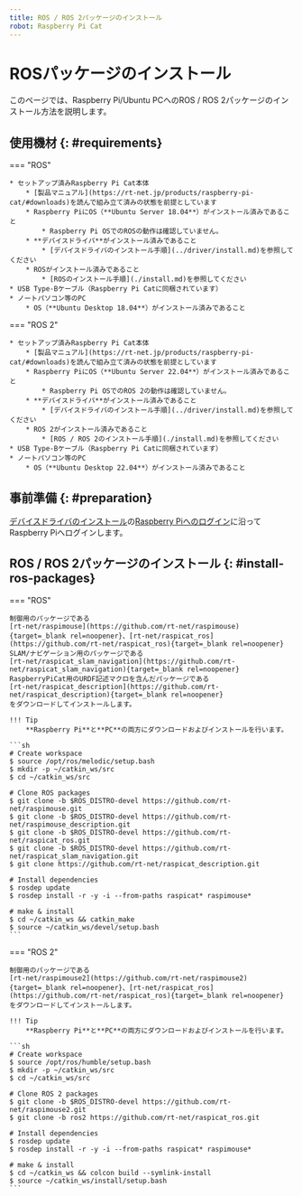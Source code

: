 ```yaml
---
title: ROS / ROS 2パッケージのインストール
robot: Raspberry Pi Cat
---
```


# ROSパッケージのインストール

このページでは、Raspberry Pi/Ubuntu PCへのROS / ROS 2パッケージのインストール方法を説明します。

## 使用機材 {: #requirements}

=== "ROS"

    * セットアップ済みRaspberry Pi Cat本体
        * [製品マニュアル](https://rt-net.jp/products/raspberry-pi-cat/#downloads)を読んで組み立て済みの状態を前提としています
        * Raspberry PiにOS（**Ubuntu Server 18.04**）がインストール済みであること
            * Raspberry Pi OSでのROSの動作は確認していません。
        * **デバイスドライバ**がインストール済みであること
            * [デバイスドライバのインストール手順](../driver/install.md)を参照してください
        * ROSがインストール済みであること
            * [ROSのインストール手順](./install.md)を参照してください
    * USB Type-Bケーブル（Raspberry Pi Catに同梱されています）
    * ノートパソコン等のPC
        * OS（**Ubuntu Desktop 18.04**）がインストール済みであること

=== "ROS 2"

    * セットアップ済みRaspberry Pi Cat本体
        * [製品マニュアル](https://rt-net.jp/products/raspberry-pi-cat/#downloads)を読んで組み立て済みの状態を前提としています
        * Raspberry PiにOS（**Ubuntu Server 22.04**）がインストール済みであること
            * Raspberry Pi OSでのROS 2の動作は確認していません。
        * **デバイスドライバ**がインストール済みであること
            * [デバイスドライバのインストール手順](../driver/install.md)を参照してください
        * ROS 2がインストール済みであること
            * [ROS / ROS 2のインストール手順](./install.md)を参照してください
    * USB Type-Bケーブル（Raspberry Pi Catに同梱されています）
    * ノートパソコン等のPC
        * OS（**Ubuntu Desktop 22.04**）がインストール済みであること

## 事前準備 {: #preparation}

[デバイスドライバのインストール](../driver/install.md)の[Raspberry Piへのログイン](../driver/install.md#raspberry-pi-login)に沿ってRaspberry Piへログインします。

## ROS / ROS 2パッケージのインストール {: #install-ros-packages}

=== "ROS"

    制御用のパッケージである
    [rt-net/raspimouse](https://github.com/rt-net/raspimouse){target=_blank rel=noopener}、[rt-net/raspicat_ros](https://github.com/rt-net/raspicat_ros){target=_blank rel=noopener}  
    SLAM/ナビゲーション用のパッケージである
    [rt-net/raspicat_slam_navigation](https://github.com/rt-net/raspicat_slam_navigation){target=_blank rel=noopener}  
    RaspberryPiCat用のURDF記述マクロを含んだパッケージである
    [rt-net/raspicat_description](https://github.com/rt-net/raspicat_description){target=_blank rel=noopener}  
    をダウンロードしてインストールします。

    !!! Tip
        **Raspberry Pi**と**PC**の両方にダウンロードおよびインストールを行います。

    ```sh
    # Create workspace
    $ source /opt/ros/melodic/setup.bash
    $ mkdir -p ~/catkin_ws/src
    $ cd ~/catkin_ws/src

    # Clone ROS packages
    $ git clone -b $ROS_DISTRO-devel https://github.com/rt-net/raspimouse.git
    $ git clone -b $ROS_DISTRO-devel https://github.com/rt-net/raspimouse_description.git
    $ git clone -b $ROS_DISTRO-devel https://github.com/rt-net/raspicat_ros.git
    $ git clone -b $ROS_DISTRO-devel https://github.com/rt-net/raspicat_slam_navigation.git
    $ git clone https://github.com/rt-net/raspicat_description.git

    # Install dependencies
    $ rosdep update
    $ rosdep install -r -y -i --from-paths raspicat* raspimouse*

    # make & install
    $ cd ~/catkin_ws && catkin_make
    $ source ~/catkin_ws/devel/setup.bash
    ```

=== "ROS 2"

    制御用のパッケージである
    [rt-net/raspimouse2](https://github.com/rt-net/raspimouse2){target=_blank rel=noopener}、[rt-net/raspicat_ros](https://github.com/rt-net/raspicat_ros){target=_blank rel=noopener}  
    をダウンロードしてインストールします。

    !!! Tip
        **Raspberry Pi**と**PC**の両方にダウンロードおよびインストールを行います。

    ```sh
    # Create workspace
    $ source /opt/ros/humble/setup.bash
    $ mkdir -p ~/catkin_ws/src
    $ cd ~/catkin_ws/src

    # Clone ROS 2 packages
    $ git clone -b $ROS_DISTRO-devel https://github.com/rt-net/raspimouse2.git
    $ git clone -b ros2 https://github.com/rt-net/raspicat_ros.git

    # Install dependencies
    $ rosdep update
    $ rosdep install -r -y -i --from-paths raspicat* raspimouse*

    # make & install
    $ cd ~/catkin_ws && colcon build --symlink-install
    $ source ~/catkin_ws/install/setup.bash
    ```